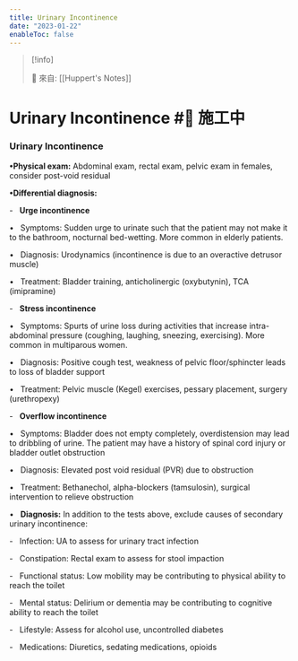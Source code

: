 ```yaml
---
title: Urinary Incontinence
date: "2023-01-22"
enableToc: false
---
```


> [!info]
>
> 🌱 來自: [[Huppert's Notes]]

# Urinary Incontinence #🚧 施工中

### Urinary Incontinence

**•Physical exam:** Abdominal exam, rectal exam, pelvic exam in females, consider post-void residual

**•Differential diagnosis:**

-   **Urge incontinence**

•   Symptoms: Sudden urge to urinate such that the patient may not make it to the bathroom, nocturnal bed-wetting. More common in elderly patients.

•   Diagnosis: Urodynamics (incontinence is due to an overactive detrusor muscle)

•   Treatment: Bladder training, anticholinergic (oxybutynin), TCA (imipramine)

-   **Stress incontinence**

•   Symptoms: Spurts of urine loss during activities that increase intra-abdominal pressure (coughing, laughing, sneezing, exercising). More common in multiparous women.

•   Diagnosis: Positive cough test, weakness of pelvic floor/sphincter leads to loss of bladder support

•   Treatment: Pelvic muscle (Kegel) exercises, pessary placement, surgery (urethropexy)

-   **Overflow incontinence**

•   Symptoms: Bladder does not empty completely, overdistension may lead to dribbling of urine. The patient may have a history of spinal cord injury or bladder outlet obstruction

•   Diagnosis: Elevated post void residual (PVR) due to obstruction

•   Treatment: Bethanechol, alpha-blockers (tamsulosin), surgical intervention to relieve obstruction

•   **Diagnosis:** In addition to the tests above, exclude causes of secondary urinary incontinence:

-   Infection: UA to assess for urinary tract infection

-   Constipation: Rectal exam to assess for stool impaction

-   Functional status: Low mobility may be contributing to physical ability to reach the toilet

-   Mental status: Delirium or dementia may be contributing to cognitive ability to reach the toilet

-   Lifestyle: Assess for alcohol use, uncontrolled diabetes

-   Medications: Diuretics, sedating medications, opioids

